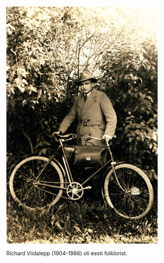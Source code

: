 

![Richard Viidalepp jalgrattaga](/img/rv-rattaga.jpg)

Richard Viidalepp (1904-1986) oli eesti folklorist. 